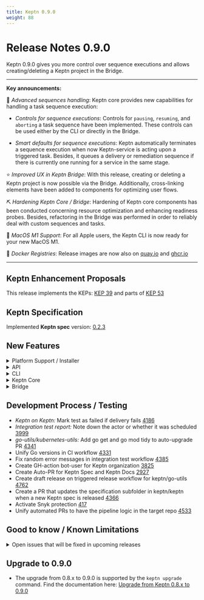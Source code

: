 ```yaml
---
title: Keptn 0.9.0
weight: 88
---
```


# Release Notes 0.9.0

Keptn 0.9.0 gives you more control over sequence executions and allows creating/deleting a Keptn project in the Bridge.

---

**Key announcements:**

:tada: *Advanced sequences handling*: Keptn core provides new capabilities for handling a task sequence execution:

* *Controls for sequence executions*: Controls for `pausing`, `resuming`, and `aborting` a task sequence have been implemented. These controls can be used either by the CLI or directly in the Bridge.

* *Smart defaults for sequence executions*:  Keptn automatically terminates a sequence execution when now Keptn-service is acting upon a triggered task. Besides, it queues a delivery or remediation sequence if there is currently one running for a service in the same stage.

:star: *Improved UX in Keptn Bridge*: With this release, creating or deleting a Keptn project is now possible via the Bridge. Additionally, cross-linking elements have been added to components for optimizing user flows.

:pick: *Hardening Keptn Core / Bridge*: Hardening of Keptn core components has been conducted concerning resource optimization and enhancing readiness probes. Besides, refactoring in the Bridge was performed in order to reliably deal with custom sequences and tasks.

:apple: *MacOS M1 Support*: For all Apple users, the Keptn CLI is now ready for your new MacOS M1.

:ship: *Docker Registries*: Release images are now also on [quay.io](https://quay.io/) and [ghcr.io](https://ghcr.io/)

---

## Keptn Enhancement Proposals

This release implements the KEPs: [KEP 39](https://github.com/keptn/enhancement-proposals/pull/39) and parts of [KEP 53](https://github.com/keptn/enhancement-proposals/pull/53)

## Keptn Specification

Implemented **Keptn spec** version: [0.2.3](https://github.com/keptn/spec/tree/0.2.3)

## New Features

<details><summary>Platform Support / Installer</summary>
<p>

* Reduce K8s resource limits/requests of Keptn core services [3018](https://github.com/keptn/keptn/issues/3018)
* Host Keptn Release Docker Images on multiple container registries/repositories [3314](https://github.com/keptn/keptn/issues/3314)
* Enhance readiness probes of Keptn core services [4518](https://github.com/keptn/keptn/issues/4518)
* Create a list of dependencies of Keptn Core [4409](https://github.com/keptn/keptn/issues/4409)
* Migrate old sequences to materialized view [4140](https://github.com/keptn/keptn/issues/4140)
* *Fixed:* Installing/Upgrading Keptn in an air-gapped environment does not work for configuration-service and nats [4183](https://github.com/keptn/keptn/issues/4183)
* *Fixed:* Bridge `LOOK_AND_FEEL_URL` is missing in Keptn installer Helm Chart [4476](https://github.com/keptn/keptn/issues/4476)

</p>
</details>

<details><summary>API</summary>
<p>

* Provide description for `From` and `To` on GET `/api/statistics/v1` endpoint [3921](https://github.com/keptn/keptn/issues/3921)
* Add parameter `keptnContext` for `/sequence` endpoint [4433](https://github.com/keptn/keptn/issues/4433)
* Extend Uniform to support subscription management [4437](https://github.com/keptn/keptn/issues/4437)
* Remove the `/config/bridge/` endpoint [4589](https://github.com/keptn/keptn/issues/4589)
* Introduce rate limiation on `/auth` endpoint: 429 responses contain information on whether token was valid or not [4906](https://github.com/keptn/keptn/issues/4906)

</p>
</details>

<details><summary>CLI</summary>
<p>

* Support of MacOS M1/Apple Silicon Build [3987](https://github.com/keptn/keptn/issues/3987)
* Commands for pausing/resuming/aborting task sequences [3785](https://github.com/keptn/keptn/issues/3785)
* Adapt output for configure bridge command [4435](https://github.com/keptn/keptn/issues/4435)

</p>
</details>

<details><summary>Keptn Core</summary>
<p>

* *secret-service*:
  * Provide default scope when creating secrets [4281](https://github.com/keptn/keptn/issues/4281)

* *approval-service*:
  * Excluded open approvals from task timeout [4620](https://github.com/keptn/keptn/issues/4620)
  * *Fixed:* Approval-service does not automatically approve in case it is the first task in a sequence [4391](https://github.com/keptn/keptn/issues/4391)

* *distributor*:
  * Allow setting environment details sent by the distributor [4590](https://github.com/keptn/keptn/issues/4590)

* *helm-service & jmeter-service*:
  * Cleanup of README.md and Manifests for jmeter-service/helm-service [4503](https://github.com/keptn/keptn/issues/4503)
  * jmeter-service/helm-service are missing timestamp in tag [4403](https://github.com/keptn/keptn/issues/4403)
  * *Fixed:* Installing jmeter-service/helm-service from a registry with a non-default port does not work [4422](https://github.com/keptn/keptn/issues/4422)

* *lighthouse-service*:
  * Remove override of evaluation result using previous test result [4930](https://github.com/keptn/keptn/issues/4930)

* *remediation-service*:
  * Improve error messages for remediation-services [4412](https://github.com/keptn/keptn/issues/4412)

* *shipyard-controller*:
  * Handle sequences sequentially per stage [3776](https://github.com/keptn/keptn/issues/3776)
  * Termination of orphaned tasks [3778](https://github.com/keptn/keptn/issues/3778)
  * *Fixed:* Run into errors when using an image object for a configuration change [4384](https://github.com/keptn/keptn/issues/4384)
  * *Fixed:* Panics with out of range error [4772](https://github.com/keptn/keptn/issues/4772)
  * *Fixed:* Crashes when receiving event for non-existent project [4797](https://github.com/keptn/keptn/issues/4797)
  * *Fixed:* Race condition in sequence state [4969](https://github.com/keptn/keptn/issues/4969)

</p>
</details>

<details><summary>Bridge</summary>
<p>

* *Enhancements:*
  * Provide a warning if data will be lost in project creation [4677](https://github.com/keptn/keptn/issues/4677)
  * Add weight to the SLI breakdown [4758](https://github.com/keptn/keptn/issues/4758)
  * Prevent from expanding tile when there is no content [4057](https://github.com/keptn/keptn/issues/4057)
  * Text inside "View Evaluation" is cropped [4760](https://github.com/keptn/keptn/issues/4760)
  * Indicate errors happening in integrations [4381](https://github.com/keptn/keptn/issues/4381)
  * Show service name at sequence tile [4653](https://github.com/keptn/keptn/issues/4653)
  * Show action name and description for a remediation action [4410](https://github.com/keptn/keptn/issues/4410)
  * Rename `Error logs` to `Error events` [4426](https://github.com/keptn/keptn/issues/4426)
  * Delete project via Bridge [4379](https://github.com/keptn/keptn/issues/4379)
  * Show recent task sequences on project level [2506](https://github.com/keptn/keptn/issues/2506)
  * Create project with shipyard [4493](https://github.com/keptn/keptn/issues/4493)
  * Show waiting status of successive sequence executions [3777](https://github.com/keptn/keptn/issues/3777)
  * Improve layout of configuring Git upstream repository [4623](https://github.com/keptn/keptn/issues/4623)
  * Show alt text / tooltip for icon buttons [3803](https://github.com/keptn/keptn/issues/3803)
  * Display comparison value and absolute/relative delta of SLI [4305](https://github.com/keptn/keptn/issues/4305)
  * Environment screen always has scrollbars when having more than 2 stages [4146](https://github.com/keptn/keptn/issues/4146)
  * Collapsevaluation heatmap to top 10 [4255](https://github.com/keptn/keptn/issues/4255)
  * Show `keptn create service` when Bridge is used for quality gates only use case [4172](https://github.com/keptn/keptn/issues/4172)
  * Better UX to show which sequence is currently selected [3976](https://github.com/keptn/keptn/issues/3976)
  * Project does not reflect current status after creating a service [4170](https://github.com/keptn/keptn/issues/4170)
  * Add `X-Frame-Options` header to Bridge responses [4257](https://github.com/keptn/keptn/issues/4257)
  * Show subscriptions of integrations [4436](https://github.com/keptn/keptn/issues/4436)
  * Adding / Deleting / Updating subscription [4572](https://github.com/keptn/keptn/issues/4572)
  * Add service name for running sequences on the stage tile [4733](https://github.com/keptn/keptn/issues/4733)
  * Introduce settings navigation [4501](https://github.com/keptn/keptn/issues/4501)
  * Controls for pausing/resuming/aborting task sequences [3798](https://github.com/keptn/keptn/issues/3798)

* *Refactoring:*
  * Add null-check to tsconfig [4628](https://github.com/keptn/keptn/issues/4628)
  * Update Bridge server to TS and ESM [4443](https://github.com/keptn/keptn/issues/4443)
  * Refactor Angular router usage [4022](https://github.com/keptn/keptn/issues/4022)
  * Refactor observables inside of router parameter subscription [4188](https://github.com/keptn/keptn/issues/4188)
  * Migrate testing framework to Jest [4841](https://github.com/keptn/keptn/issues/4841)

* *Fixes:*
  * *OAuth:* Regenerating the session cookie after login [4947](https://github.com/keptn/keptn/issues/4947)
  * *Service Screen:* Keptn context in URI is not properly updated [4912](https://github.com/keptn/keptn/issues/4912)
  * *Sequence screen:* Is blank caused by JavaScript error [4442](https://github.com/keptn/keptn/issues/4442)
  * *Environment screen:* The sequences of services are not loaded [4667](https://github.com/keptn/keptn/issues/4667)
  * *Environment screen:* Is broken caused by JavaScript error [4446](https://github.com/keptn/keptn/issues/4446)
  * *Integration screen:* Update URL for API calls [4830](https://github.com/keptn/keptn/issues/4830)
  * Evaluation results chart is being hidden after page refresh [4927](https://github.com/keptn/keptn/issues/4927)
  * Update message should not print all possible upgradable versions [4831](https://github.com/keptn/keptn/issues/4831)
  * Settings screen is not updated when the project is changed [4781](https://github.com/keptn/keptn/issues/4781)
  * Redirect to dashboard if project is deleted [4765](https://github.com/keptn/keptn/issues/4765)
  * The environment does not always show the right information [4538](https://github.com/keptn/keptn/issues/4538)
  * Report the project on the evaluation page [4759](https://github.com/keptn/keptn/issues/4759)
  * Setting upstream failed, but the error is not shown  [4374](https://github.com/keptn/keptn/issues/4374)
  * Bridge maps deployment event to wrong stage in case of multiple parallel stages with approval [4392](https://github.com/keptn/keptn/issues/4392)
  * Wrong stage focused on deployment selection of a service [4438](https://github.com/keptn/keptn/issues/4438)
  * SLI results in the heatmap are missing if the chart is collapsed [4569](https://github.com/keptn/keptn/issues/4569)
  * Selected deployment gets lost if project is updated [4396](https://github.com/keptn/keptn/issues/4396)
  * Selected service is not reset on project change [4166](https://github.com/keptn/keptn/issues/4166)
  * Bridge throws JavaScript errors - not showing approval option until refresh [4521](https://github.com/keptn/keptn/issues/4521)
  * Cannot read property of 'score' undefined [Bridge] [4936](https://github.com/keptn/keptn/issues/4936)

</p>
</details>

## Development Process / Testing

* *Keptn on Keptn:* Mark test as failed if delivery fails [4186](https://github.com/keptn/keptn/issues/4186)
* *Integration test report:* Note down the actor or whether it was scheduled [3999](https://github.com/keptn/keptn/issues/3999)
* *go-utils/kubernetes-utils:* Add go get and go mod tidy to auto-upgrade PR [4341](https://github.com/keptn/keptn/issues/4341)
* Unify Go versions in CI workflow [4331](https://github.com/keptn/keptn/issues/4331)
* Fix random error messages in integration test workflow [4385](https://github.com/keptn/keptn/issues/4385)
* Create GH-action bot-user for Keptn organization [3825](https://github.com/keptn/keptn/issues/3825)
* Create Auto-PR for Keptn Spec and Keptn Docs [2927](https://github.com/keptn/keptn/issues/2927)
* Create draft release on triggered release workflow for keptn/go-utils [4762](https://github.com/keptn/keptn/issues/4762)
* Create a PR that updates the specification subfolder in keptn/keptn when a new Keptn spec is released [4366](https://github.com/keptn/keptn/issues/4366)
* Activate Snyk protection [417](https://github.com/keptn/keptn/issues/417)
* Unify automated PRs to have the pipeline logic in the target repo [4533](https://github.com/keptn/keptn/issues/4533)

## Good to know / Known Limitations

<details><summary>Open issues that will be fixed in upcoming releases</summary>
<p>

  <!--TODO: final check-->
* `keptn upgrade` does not respect cluster choice [4583](https://github.com/keptn/keptn/issues/4583)
* Vague error message when setting Git upstream [4399](https://github.com/keptn/keptn/issues/4399)
* Response time degradation in configuration-service when using a Git upstream (e.g., GitHub) [4066](https://github.com/keptn/keptn/issues/4066)
* Prometheus self-healing example based on response time does not work [3439](https://github.com/keptn/keptn/issues/3439)
* Registrations might lose their current subscription if they are scheduled in a different node [4437](https://github.com/keptn/keptn/issues/4437)
* If a stage cannot be found, the sequence needs to be stopped manually [4791](https://github.com/keptn/keptn/issues/4791)

</p>
</details>

## Upgrade to 0.9.0

* The upgrade from 0.8.x to 0.9.0 is supported by the `keptn upgrade` command. Find the documentation here: [Upgrade from Keptn 0.8.x to 0.9.0](https://keptn.sh/docs/0.9.x/operate/upgrade/#upgrade-from-keptn-0-8-x-to-0-9-0)
